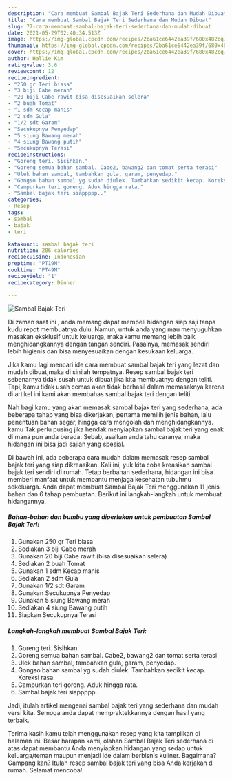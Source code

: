 ```yaml
---
description: "Cara membuat Sambal Bajak Teri Sederhana dan Mudah Dibuat"
title: "Cara membuat Sambal Bajak Teri Sederhana dan Mudah Dibuat"
slug: 77-cara-membuat-sambal-bajak-teri-sederhana-dan-mudah-dibuat
date: 2021-05-29T02:40:34.513Z
image: https://img-global.cpcdn.com/recipes/2ba61ce6442ea39f/680x482cq70/sambal-bajak-teri-foto-resep-utama.jpg
thumbnail: https://img-global.cpcdn.com/recipes/2ba61ce6442ea39f/680x482cq70/sambal-bajak-teri-foto-resep-utama.jpg
cover: https://img-global.cpcdn.com/recipes/2ba61ce6442ea39f/680x482cq70/sambal-bajak-teri-foto-resep-utama.jpg
author: Hallie Kim
ratingvalue: 3.6
reviewcount: 12
recipeingredient:
- "250 gr Teri biasa"
- "3 biji Cabe merah"
- "20 biji Cabe rawit bisa disesuaikan selera"
- "2 buah Tomat"
- "1 sdm Kecap manis"
- "2 sdm Gula"
- "1/2 sdt Garam"
- "Secukupnya Penyedap"
- "5 siung Bawang merah"
- "4 siung Bawang putih"
- "Secukupnya Terasi"
recipeinstructions:
- "Goreng teri. Sisihkan."
- "Goreng semua bahan sambal. Cabe2, bawang2 dan tomat serta terasi"
- "Ulek bahan sambal, tambahkan gula, garam, penyedap."
- "Gongso bahan sambal yg sudah diulek. Tambahkan sedikit kecap. Koreksi rasa."
- "Campurkan teri goreng. Aduk hingga rata."
- "Sambal bajak teri siappppp.."
categories:
- Resep
tags:
- sambal
- bajak
- teri

katakunci: sambal bajak teri 
nutrition: 206 calories
recipecuisine: Indonesian
preptime: "PT19M"
cooktime: "PT49M"
recipeyield: "1"
recipecategory: Dinner

---
```



![Sambal Bajak Teri](https://img-global.cpcdn.com/recipes/2ba61ce6442ea39f/680x482cq70/sambal-bajak-teri-foto-resep-utama.jpg)

Di zaman  saat ini , anda memang dapat membeli hidangan siap saji tanpa kudu repot membuatnya dulu. Namun, untuk anda yang mau menyuguhkan masakan eksklusif untuk keluarga, maka kamu memang lebih baik menghidangkannya dengan tangan sendiri. Pasalnya, memasak sendiri lebih higienis dan bisa menyesuaikan dengan kesukaan keluarga.

Jika kamu lagi mencari ide cara membuat sambal bajak teri yang lezat dan mudah dibuat,maka di sinilah tempatnya. Resep sambal bajak teri  sebenarnya tidak susah untuk dibuat jika kita membuatnya dengan teliti. Tapi, kamu tidak usah cemas akan tidak berhasil dalam memasaknya 
karena di artikel ini kami akan membahas sambal bajak teri dengan teliti.  



Nah bagi kamu yang akan memasak sambal bajak teri yang sederhana, ada beberapa tahap yang bisa dikerjakan, pertama memilih jenis bahan, lalu penentuan bahan segar, hingga cara mengolah dan menghidangkannya. kamu Tak perlu pusing jika hendak menyiapkan sambal bajak teri yang enak di mana pun anda berada. Sebab, asalkan anda  tahu caranya, maka hidangan ini bisa jadi sajian yang spesial.

Di bawah ini, ada beberapa cara mudah dalam memasak resep sambal bajak teri yang siap dikreasikan. Kali ini, yuk kita coba kreasikan sambal bajak teri sendiri di rumah. Tetap berbahan sederhana, hidangan ini bisa memberi manfaat untuk membantu menjaga kesehatan tubuhmu sekeluarga. Anda dapat membuat Sambal Bajak Teri menggunakan 11 jenis bahan dan 6 tahap pembuatan. Berikut ini langkah-langkah untuk membuat hidangannya.

<!--inarticleads1-->

##### Bahan-bahan dan bumbu yang diperlukan untuk pembuatan Sambal Bajak Teri:

1. Gunakan 250 gr Teri biasa
1. Sediakan 3 biji Cabe merah
1. Gunakan 20 biji Cabe rawit (bisa disesuaikan selera)
1. Sediakan 2 buah Tomat
1. Gunakan 1 sdm Kecap manis
1. Sediakan 2 sdm Gula
1. Gunakan 1/2 sdt Garam
1. Gunakan Secukupnya Penyedap
1. Gunakan 5 siung Bawang merah
1. Sediakan 4 siung Bawang putih
1. Siapkan Secukupnya Terasi




<!--inarticleads2-->

##### Langkah-langkah membuat Sambal Bajak Teri:

1. Goreng teri. Sisihkan.
1. Goreng semua bahan sambal. Cabe2, bawang2 dan tomat serta terasi
1. Ulek bahan sambal, tambahkan gula, garam, penyedap.
1. Gongso bahan sambal yg sudah diulek. Tambahkan sedikit kecap. Koreksi rasa.
1. Campurkan teri goreng. Aduk hingga rata.
1. Sambal bajak teri siappppp..




Jadi, itulah artikel mengenai  sambal bajak teri  yang sederhana dan mudah versi kita. Semoga anda dapat mempraktekkannya dengan hasil yang terbaik. 

Terima kasih kamu telah menggunakan resep yang kita tampilkan di halaman ini. Besar harapan kami, olahan  Sambal Bajak Teri sederhana di atas dapat membantu Anda menyiapkan hidangan yang sedap untuk keluarga/teman maupun menjadi ide dalam berbisnis kuliner. Bagaimana? Gampang kan? Itulah resep sambal bajak teri yang bisa Anda kerjakan di rumah. Selamat mencoba!

